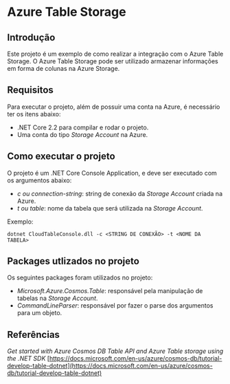 # Azure Table Storage

## Introdução

Este projeto é um exemplo de como realizar a integração com o Azure Table Storage.
O Azure Table Storage pode ser utilizado armazenar informações em forma de colunas na Azure Storage.

## Requisitos

Para executar o projeto, além de possuir uma conta na Azure, é necessário ter os itens abaixo:

* .NET Core 2.2 para compilar e rodar o projeto.
* Uma conta do tipo *Storage Account* na Azure. 

## Como executar o projeto

O projeto é um .NET Core Console Application, e deve ser executado com os argumentos abaixo:

* *c ou connection-string*: string de conexão da *Storage Account* criada na Azure.
* *t ou table*: nome da tabela que será utilizada na *Storage Account*.

Exemplo:

`dotnet CloudTableConsole.dll -c <STRING DE CONEXÃO> -t <NOME DA TABELA>`

## Packages utlizados no projeto

Os seguintes packages foram utilizados no projeto:

* *Microsoft.Azure.Cosmos.Table*: responsável pela manipulação de tabelas na *Storage Account*.
* *CommandLineParser*: responsável por fazer o parse dos argumentos para um objeto.

## Referências

*Get started with Azure Cosmos DB Table API and Azure Table storage using the .NET SDK*
[https://docs.microsoft.com/en-us/azure/cosmos-db/tutorial-develop-table-dotnet](https://docs.microsoft.com/en-us/azure/cosmos-db/tutorial-develop-table-dotnet)
